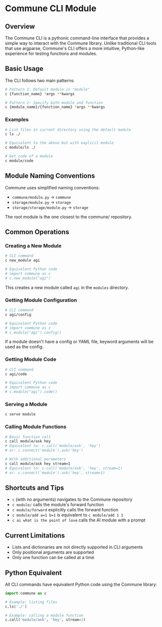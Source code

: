 # Commune CLI Module

## Overview

The Commune CLI is a pythonic command-line interface that provides a simple way to interact with the Commune library. Unlike traditional CLI tools that use argparse, Commune's CLI offers a more intuitive, Python-like experience for testing functions and modules.

## Basic Usage

The CLI follows two main patterns:

```bash
# Pattern 1: Default module is "module"
c {function_name} *args **kwargs

# Pattern 2: Specify both module and function
c {module_name}/{function_name} *args **kwargs
```

### Examples

```bash
# List files in current directory using the default module
c ls ./

# Equivalent to the above but with explicit module
c module/ls ./

# Get code of a module
c module/code
```

## Module Naming Conventions

Commune uses simplified naming conventions:

- `commune/module.py` → `commune`
- `storage/module.py` → `storage`
- `storage/storage/module.py` → `storage`

The root module is the one closest to the commune/ repository.

## Common Operations

### Creating a New Module

```bash
# CLI command
c new_module agi

# Equivalent Python code
# import commune as c
# c.new_module("agi")
```

This creates a new module called `agi` in the `modules` directory.

### Getting Module Configuration

```bash
# CLI command
c agi/config

# Equivalent Python code
# import commune as c
# c.module("agi").config()
```

If a module doesn't have a config or YAML file, keyword arguments will be used as the config.

### Getting Module Code

```bash
# CLI command
c agi/code

# Equivalent Python code
# import commune as c
# c.module("agi").code()
```

### Serving a Module

```bash
c serve module
```

### Calling Module Functions

```bash
# Basic function call
c call module/ask hey
# Equivalent to: c.call('module/ask', 'hey')
# or: c.connect('module').ask('hey')

# With additional parameters
c call module/ask hey stream=1
# Equivalent to: c.call('module/ask', 'hey', stream=1)
# or: c.connect('module').ask('hey', stream=1)
```

## Shortcuts and Tips

- `c` (with no arguments) navigates to the Commune repository
- `c module/` calls the module's forward function
- `c module/forward` explicitly calls the forward function
- `c module/add a=1 b=1` is equivalent to `c module/add 1 1`
- `c ai what is the point of love` calls the AI module with a prompt

## Current Limitations

- Lists and dictionaries are not directly supported in CLI arguments
- Only positional arguments are supported
- Only one function can be called at a time

## Python Equivalent

All CLI commands have equivalent Python code using the Commune library:

```python
import commune as c

# Example: listing files
c.ls('./')

# Example: calling a module function
c.call('module/ask', 'hey', stream=1)
```
